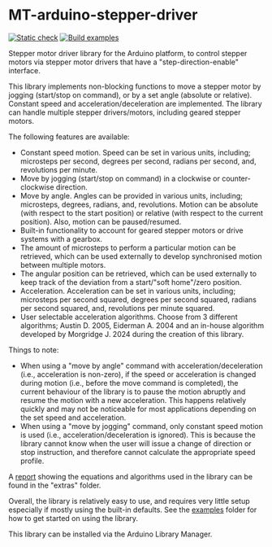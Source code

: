 # MT-arduino-stepper-driver

[![Static check](https://github.com/Morgritech/MT-arduino-stepper-driver/actions/workflows/static-check.yaml/badge.svg)](https://github.com/Morgritech/MT-arduino-stepper-driver/actions/workflows/static-check.yaml) [![Build examples](https://github.com/Morgritech/MT-arduino-stepper-driver/actions/workflows/build-examples.yaml/badge.svg)](https://github.com/Morgritech/MT-arduino-stepper-driver/actions/workflows/build-examples.yaml)

Stepper motor driver library for the Arduino platform, to control stepper motors via stepper motor drivers that have a "step-direction-enable" interface.

This library implements non-blocking functions to move a stepper motor by jogging (start/stop on command), or by a set angle (absolute or relative). Constant speed and acceleration/deceleration are implemented. The library can handle multiple stepper drivers/motors, including geared stepper motors.

The following features are available:

- Constant speed motion. Speed can be set in various units, including; microsteps per second, degrees per second, radians per second, and, revolutions per minute.
- Move by jogging (start/stop on command) in a clockwise or counter-clockwise direction.
- Move by angle. Angles can be provided in various units, including; microsteps, degrees, radians, and, revolutions. Motion can be absolute (with respect to the start position) or relative (with respect to the current position). Also, motion can be paused/resumed.
- Built-in functionality to account for geared stepper motors or drive systems with a gearbox.
- The amount of microsteps to perform a particular motion can be retrieved, which can be used externally to develop synchronised motion between multiple motors.
- The angular position can be retrieved, which can be used externally to keep track of the deviation from a start/"soft home"/zero position.
- Acceleration. Acceleration can be set in various units, including; microsteps per second squared, degrees per second squared, radians per second squared, and, revolutions per minute squared.
- User selectable acceleration algorithms. Choose from 3 different algorithms; Austin D. 2005, Eiderman A. 2004 and an in-house algorithm developed by Morgridge J. 2024 during the creation of this library.

Things to note:

- When using a "move by angle" command with acceleration/deceleration (i.e., acceleration is non-zero), if the speed or acceleration is changed during motion (i.e., before the move command is completed), the current behaviour of the library is to pause the motion abruptly and resume the motion with a new acceleration. This happens relatively quickly and may not be noticeable for most applications depending on the set speed and acceleration.
- When using a "move by jogging" command, only constant speed motion is used (i.e., acceleration/deceleration is ignored). This is because the library cannot know when the user will issue a change of direction or stop instruction, and therefore cannot calculate the appropriate speed profile.

A [report](extras/dsdr1001%20Stepper%20Motor%20Control%20Equations%20Issue%2001%2012-09-2024.pdf) showing the equations and algorithms used in the library can be found in the "extras" folder.

Overall, the library is relatively easy to use, and requires very little setup especially if mostly using the built-in defaults. See the [examples](examples) folder for how to get started on using the library.

This library can be installed via the Arduino Library Manager.
